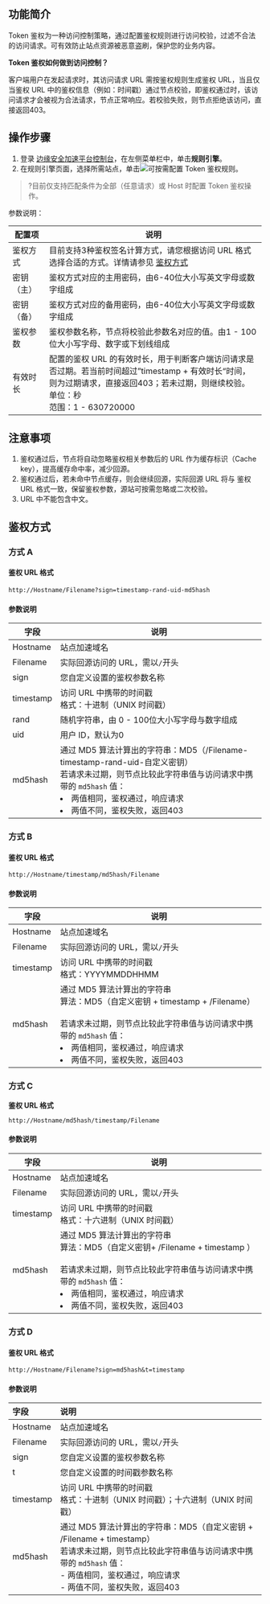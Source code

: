 
## 功能简介
Token 鉴权为一种访问控制策略，通过配置鉴权规则进行访问校验，过滤不合法的访问请求。可有效防止站点资源被恶意盗刷，保护您的业务内容。

**Token 鉴权如何做到访问控制？**

客户端用户在发起请求时，其访问请求 URL 需按鉴权规则生成鉴权 URL，当且仅当鉴权 URL 中的鉴权信息（例如：时间戳）通过节点校验，即鉴权通过时，该访问请求才会被视为合法请求，节点正常响应。若校验失败，则节点拒绝该访问，直接返回403。

## 操作步骤
1. 登录 [边缘安全加速平台控制台](https://console.cloud.tencent.com/edgeone)，在左侧菜单栏中，单击**规则引擎**。
2. 在规则引擎页面，选择所需站点，单击![](https://qcloudimg.tencent-cloud.cn/raw/fe4d4900f8ad69d506adc49bdb70fa32.png)可按需配置 Token 鉴权规则。
>?目前仅支持匹配条件为全部（任意请求）或 Host 时配置 Token 鉴权操作。
>
参数说明：
<table>
<thead>
<tr>
<th>配置项</th>
<th>说明</th>
</tr>
</thead>
<tbody><tr>
<td>鉴权方式</td>
<td>目前支持3种鉴权签名计算方式，请您根据访问 URL 格式选择合适的方式。详情请参见 <a href="#jqfs">鉴权方式</a></td>
</tr>
<tr>
<td>密钥（主）</td>
<td>鉴权方式对应的主用密码，由6-40位大小写英文字母或数字组成</td>
</tr>
<tr>
<td>密钥（备）</td>
<td>鉴权方式对应的备用密码，由6-40位大小写英文字母或数字组成</td>
</tr>
<tr>
<td>鉴权参数</td>
<td>鉴权参数名称，节点将校验此参数名对应的值。由1 - 100位大小写字母、数字或下划线组成</td>
</tr>
<tr>
<td>有效时长</td>
<td>配置的鉴权 URL 的有效时长，用于判断客户端访问请求是否过期。若当前时间超过”timestamp + 有效时长“时间，则为过期请求，直接返回403；若未过期，则继续校验。<br>单位：秒<br>范围：1 - 630720000</td>
</tr>
</tbody></table>


## 注意事项
1. 鉴权通过后，节点将自动忽略鉴权相关参数后的 URL 作为缓存标识（Cache key），提高缓存命中率，减少回源。
2. 鉴权通过后，若未命中节点缓存，则会继续回源，实际回源 URL 将与 鉴权 URL 格式一致，保留鉴权参数，源站可按需忽略或二次校验。
3. URL 中不能包含中文。

## 鉴权方式[](id:jqfs)

### 方式 A

#### 鉴权 URL 格式
```
http://Hostname/Filename?sign=timestamp-rand-uid-md5hash
```

#### 参数说明

| 字段      | 说明                                                         |
| --------- | ------------------------------------------------------------ |
| Hostname  | 站点加速域名                                                 |
| Filename  | 实际回源访问的 URL，需以`/`开头                              |
| sign      | 您自定义设置的鉴权参数名称                                   |
| timestamp | 访问 URL 中携带的时间戳<br/>格式：十进制（UNIX 时间戳）      |
| rand      | 随机字符串，由 0 - 100位大小写字母与数字组成                 |
| uid       | 用户 ID，默认为0                                              |
| md5hash   | 通过 MD5 算法计算出的字符串：MD5（/Filename-timestamp-rand-uid-自定义密钥）<br/>若请求未过期，则节点比较此字符串值与访问请求中携带的 `md5hash` 值：<li> 两值相同，鉴权通过，响应请求</li><li> 两值不同，鉴权失败，返回403</li> |

### 方式 B

#### 鉴权 URL 格式
```
http://Hostname/timestamp/md5hash/Filename
```

#### 参数说明

| 字段      | 说明                                                         |
| --------- | ------------------------------------------------------------ |
| Hostname  | 站点加速域名                                                 |
| Filename  | 实际回源访问的 URL，需以`/`开头                              |
| timestamp | 访问 URL 中携带的时间戳<br/>格式：YYYYMMDDHHMM               |
| md5hash   | 通过 MD5 算法计算出的字符串<br/>算法：MD5（自定义密钥 + timestamp + /Filename）<br/><br/>若请求未过期，则节点比较此字符串值与访问请求中携带的 `md5hash` 值：<li>两值相同，鉴权通过，响应请求</li><li> 两值不同，鉴权失败，返回403</li> |

### 方式 C

**鉴权 URL 格式**

```js.
http://Hostname/md5hash/timestamp/Filename
```

#### 参数说明

| 字段      | 说明                                                         |
| --------- | ------------------------------------------------------------ |
| Hostname  | 站点加速域名                                                 |
| Filename  | 实际回源访问的 URL，需以`/`开头                              |
| timestamp | 访问 URL 中携带的时间戳<br/>格式：十六进制（UNIX 时间戳）    |
| md5hash   | 通过 MD5 算法计算出的字符串<br/>算法：MD5（自定义密钥+ /Filename + timestamp ）<br/><br/>若请求未过期，则节点比较此字符串值与访问请求中携带的 `md5hash` 值：<li>两值相同，鉴权通过，响应请求</li><li> 两值不同，鉴权失败，返回403</li> |


### 方式 D

#### 鉴权 URL 格式

```js.
http://Hostname/Filename?sign=md5hash&t=timestamp
```

#### 参数说明

| 字段      | 说明                                                         |
| :-------- | :----------------------------------------------------------- |
| Hostname  | 站点加速域名                                                 |
| Filename  | 实际回源访问的 URL，需以`/`开头                              |
| sign      | 您自定义设置的鉴权参数名称                                   |
| t         | 您自定义设置的时间戳参数名称                                 |
| timestamp | 访问 URL 中携带的时间戳<br>格式：十进制（UNIX 时间戳）；十六进制（UNIX 时间戳） |
| md5hash   | 通过 MD5 算法计算出的字符串：MD5（自定义密钥 + /Filename + timestamp） <br/>若请求未过期，则节点比较此字符串值与访问请求中携带的 `md5hash` 值：<br/>- 两值相同，鉴权通过，响应请求<br/>- 两值不同，鉴权失败，返回403 |
